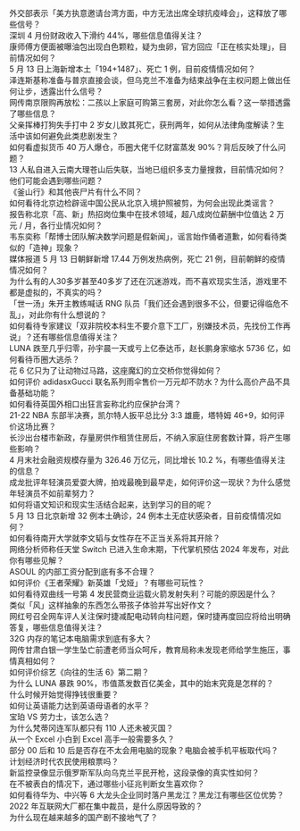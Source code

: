 外交部表示「美方执意邀请台湾方面，中方无法出席全球抗疫峰会」，这释放了哪些信号？  
深圳 4 月份财政收入下滑约 44%，哪些信息值得关注？  
康师傅方便面被曝油包出现白色颗粒，疑为虫卵，官方回应「正在核实处理」，目前情况如何？  
5 月 13 日上海新增本土「194+1487」、死亡 1 例，目前疫情情况如何？  
泽连斯基称准备与普京直接会谈，但乌克兰不准备为结束战争在主权问题上做出任何让步，透露出什么信号？  
网传南京限购再放松：二孩以上家庭可购第三套房，对此你怎么看？这一举措透露了哪些信息？  
父亲挥棒打狗失手打中 2 岁女儿致其死亡，获刑两年，如何从法律角度解读？生活中该如何避免此类悲剧发生？  
如何看虚拟货币 40 万人爆仓，币圈大佬千亿财富蒸发 90%？背后反映了什么问题？  
13 人私自进入云南大理苍山后失联，当地已组织多支力量搜救，目前情况如何？他们可能会遇到哪些问题？  
《釜山行》和其他丧尸片有什么不同？  
如何看待北京边检辟谣中国公民从北京入境护照被剪，为何会出现此类谣言？  
报告称北京「高、新」热招岗位集中在技术领域，超八成岗位薪酬中位值达 2 万元 / 月，各行业情况如何？  
韦东奕称「帮博士团队解决数学问题是假新闻」，谣言始作俑者道歉，如何看待类似的「造神」现象？  
媒体报道 5 月 13 日朝鲜新增 17.44 万例发热病例，死亡 21 例，目前朝鲜的疫情情况如何？  
为什么有的人30多岁甚至40多岁了还在沉迷游戏，而不喜欢现实生活，游戏里不都是虚拟的，不真实的吗？  
「世一汤」朱开主教练喊话 RNG 队员「我们还会遇到很多不公，但要记得临危不乱」，对此你有什么想说的？  
如何看待专家建议「双非院校本科生不要介意下工厂，别嫌技术员，先找份工作再说」？还有哪些信息值得关注？  
LUNA 跌至几乎归零，孙宇晨一天或亏上亿泰达币，赵长鹏身家缩水 5736 亿，如何看待币圈大逃杀？  
花 6 亿只为了让动物过马路，这座魔幻的立交桥你觉得如何？  
如何评价 adidasxGucci 联名系列雨伞售价一万元却不防水？为什么高价产品不具备基础功能？  
如何看待英国外相口出狂言妄称北约应保护台湾？  
21-22 NBA 东部半决赛，凯尔特人扳平总比分 3:3 雄鹿，塔特姆 46+9，如何评价这场比赛？  
长沙出台楼市新政，存量房供作租赁住房后，不纳入家庭住房套数计算，将产生哪些影响？  
4 月末社会融资规模存量为 326.46 万亿元，同比增长 10.2 %，有哪些值得关注的信息？  
成龙批评年轻演员爱耍大牌，拍戏最晚到最早走，如何评价这一现状？为什么感觉年轻演员不如前辈努力？  
如何将语文知识和现实生活结合起来，达到学习的目的呢？  
5 月 13 日北京新增 32 例本土确诊，24 例本土无症状感染者，目前疫情情况如何？  
如何看待南开大学就李文韬与女性存在不正当关系将其开除？  
网络分析师称任天堂 Switch 已进入生命末期，下代掌机预估 2024 年发布，对此你有哪些见解？  
ASOUL 的内部工资分配到底有多不合理？  
如何评价《王者荣耀》新英雄「戈娅」？有哪些可玩性？  
如何看待双曲线一号第 4 发民营商业运载火箭发射失利？可能的原因是什么？  
类似「风」这样抽象的东西怎么带孩子体验并写出好作文？  
网红号召全网车评人关注保时捷减配电动转向柱问题，保时捷再度回应将给出明确答复，哪些信息值得关注？  
32G 内存的笔记本电脑需求到底有多大？  
网传甘肃白银一学生坠亡前遭老师当众呵斥，教育局称未发现老师给学生施压，事情真相如何？  
如何评价综艺《向往的生活 6》第二期？  
为什么 LUNA 暴跌 90%，市值蒸发数百亿美金，其中的始末究竟是怎样的？  
什么时候开始觉得挣钱很重要？  
如何让英语能力达到英语母语者的水平？  
宝珀 VS 劳力士，该怎么选？  
为什么梵蒂冈连军队都只有 110 人还未被灭国？  
从一个 Excel 小白到 Excel 高手一般需要多久？  
部分 00 后和 10 后是否存在不太会用电脑的现象？电脑会被手机平板取代吗？  
计划经济时代农民使用粮票吗？  
新监控录像显示俄罗斯军队向乌克兰平民开枪，这段录像的真实性如何？  
在不被表白的情况下，通过哪些小征兆判断女生喜欢你？  
如何看待华为、中兴等 6 大龙头企业同时落户黑龙江？黑龙江有哪些区位优势？  
2022 年互联网大厂都在集中裁员，是什么原因导致的？  
为什么现在越来越多的国产剧不接地气了？  
